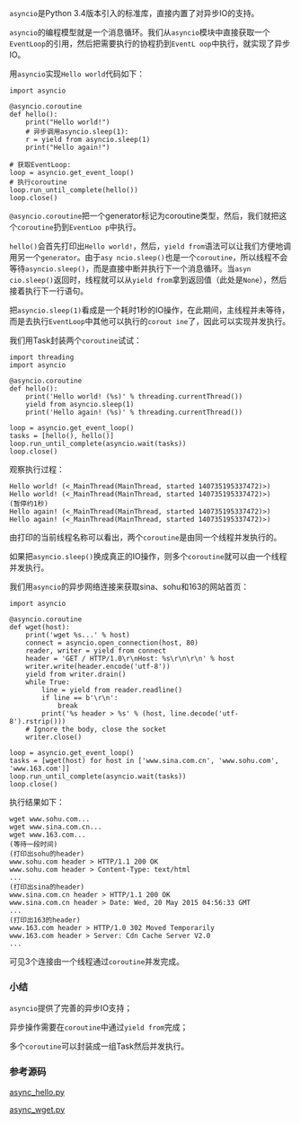 `asyncio`是Python 3.4版本引入的标准库，直接内置了对异步IO的支持。

`asyncio`的编程模型就是一个消息循环。我们从`asyncio`模块中直接获取一个`EventLoop`的引用，然后把需要执行的协程扔到`EventL
oop`中执行，就实现了异步IO。

用`asyncio`实现`Hello world`代码如下：

    
    
    import asyncio
    
    @asyncio.coroutine
    def hello():
        print("Hello world!")
        # 异步调用asyncio.sleep(1):
        r = yield from asyncio.sleep(1)
        print("Hello again!")
    
    # 获取EventLoop:
    loop = asyncio.get_event_loop()
    # 执行coroutine
    loop.run_until_complete(hello())
    loop.close()
    

`@asyncio.coroutine`把一个generator标记为coroutine类型，然后，我们就把这个`coroutine`扔到`EventLoo
p`中执行。

`hello()`会首先打印出`Hello world!`，然后，`yield from`语法可以让我们方便地调用另一个`generator`。由于`asy
ncio.sleep()`也是一个`coroutine`，所以线程不会等待`asyncio.sleep()`，而是直接中断并执行下一个消息循环。当`asyn
cio.sleep()`返回时，线程就可以从`yield from`拿到返回值（此处是`None`），然后接着执行下一行语句。

把`asyncio.sleep(1)`看成是一个耗时1秒的IO操作，在此期间，主线程并未等待，而是去执行`EventLoop`中其他可以执行的`corout
ine`了，因此可以实现并发执行。

我们用Task封装两个`coroutine`试试：

    
    
    import threading
    import asyncio
    
    @asyncio.coroutine
    def hello():
        print('Hello world! (%s)' % threading.currentThread())
        yield from asyncio.sleep(1)
        print('Hello again! (%s)' % threading.currentThread())
    
    loop = asyncio.get_event_loop()
    tasks = [hello(), hello()]
    loop.run_until_complete(asyncio.wait(tasks))
    loop.close()
    

观察执行过程：

    
    
    Hello world! (<_MainThread(MainThread, started 140735195337472)>)
    Hello world! (<_MainThread(MainThread, started 140735195337472)>)
    (暂停约1秒)
    Hello again! (<_MainThread(MainThread, started 140735195337472)>)
    Hello again! (<_MainThread(MainThread, started 140735195337472)>)
    

由打印的当前线程名称可以看出，两个`coroutine`是由同一个线程并发执行的。

如果把`asyncio.sleep()`换成真正的IO操作，则多个`coroutine`就可以由一个线程并发执行。

我们用`asyncio`的异步网络连接来获取sina、sohu和163的网站首页：

    
    
    import asyncio
    
    @asyncio.coroutine
    def wget(host):
        print('wget %s...' % host)
        connect = asyncio.open_connection(host, 80)
        reader, writer = yield from connect
        header = 'GET / HTTP/1.0\r\nHost: %s\r\n\r\n' % host
        writer.write(header.encode('utf-8'))
        yield from writer.drain()
        while True:
            line = yield from reader.readline()
            if line == b'\r\n':
                break
            print('%s header > %s' % (host, line.decode('utf-8').rstrip()))
        # Ignore the body, close the socket
        writer.close()
    
    loop = asyncio.get_event_loop()
    tasks = [wget(host) for host in ['www.sina.com.cn', 'www.sohu.com', 'www.163.com']]
    loop.run_until_complete(asyncio.wait(tasks))
    loop.close()
    

执行结果如下：

    
    
    wget www.sohu.com...
    wget www.sina.com.cn...
    wget www.163.com...
    (等待一段时间)
    (打印出sohu的header)
    www.sohu.com header > HTTP/1.1 200 OK
    www.sohu.com header > Content-Type: text/html
    ...
    (打印出sina的header)
    www.sina.com.cn header > HTTP/1.1 200 OK
    www.sina.com.cn header > Date: Wed, 20 May 2015 04:56:33 GMT
    ...
    (打印出163的header)
    www.163.com header > HTTP/1.0 302 Moved Temporarily
    www.163.com header > Server: Cdn Cache Server V2.0
    ...
    

可见3个连接由一个线程通过`coroutine`并发完成。

### 小结

`asyncio`提供了完善的异步IO支持；

异步操作需要在`coroutine`中通过`yield from`完成；

多个`coroutine`可以封装成一组Task然后并发执行。

### 参考源码

[async_hello.py](https://github.com/michaelliao/learn-python3/blob/master/samples/async/async_hello.py)

[async_wget.py](https://github.com/michaelliao/learn-python3/blob/master/samples/async/async_wget.py)

